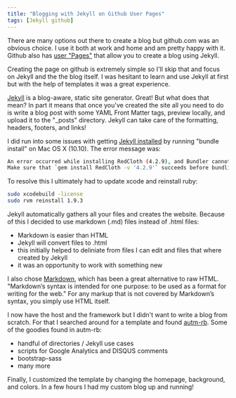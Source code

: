 ```yaml
---
title: "Blogging with Jekyll on Github User Pages"
tags: [Jekyll github]
---
```



There are many options out there to create a blog but github.com was an obvious choice.  I use it both at work and home and am pretty happy with it. Github also has [user "Pages"](https://pages.github.com/) that allow you to create a blog using Jekyll.

Creating the page on github is extremely simple so I'll skip that and focus on Jekyll and the the blog itself. I was hesitant to learn and use Jekyll at first but with the help of templates it was a great experience. 

[Jekyll](http://jekyllrb.com/) is a blog-aware, static site generator.  Great! But what does that mean?  In part it means that once you've created the site all you need to do is write a blog post with some YAML Front Matter tags, preview locally, and upload it to the "_posts" directory. Jekyll can take care of the formatting, headers, footers, and links!

I did run into some issues with getting [Jekyll installed](https://help.github.com/articles/using-jekyll-as-a-static-site-generator-with-github-pages/) by running "bundle install" on Mac OS X (10.10).  The error message was:

~~~bash
An error occurred while installing RedCloth (4.2.9), and Bundler cannot continue.
Make sure that `gem install RedCloth -v '4.2.9'` succeeds before bundling.
~~~


To resolve this I ultimately had to update xcode and reinstall ruby:

~~~bash
sudo xcodebuild -license
sudo rvm reinstall 1.9.3
~~~


Jekyll automatically gathers all your files and creates the website.  Because of this I decided to use markdown (.md) files instead of .html files:

  * Markdown is easier than HTML
  * Jekyll will convert files to .html
  * this initially helped to deliniate from files I can edit and files that where created by Jekyll
  * it was an opportunity to work with something new


I also chose [Markdown](http://daringfireball.net/projects/markdown/syntax), which has been a great alternative to raw HTML. "Markdown’s syntax is intended for one purpose: to be used as a format for writing for the web." For any markup that is not covered by Markdown’s syntax, you simply use HTML itself.

I now have the host and the framework but I didn't want to write a blog from scratch. For that I searched around for a template and found [autm-rb](https://github.com/railsr/autm-rb).  Some of the goodies found in autm-rb:

  * handful of directories / Jekyll use cases
  * scripts for Google Analytics and DISQUS comments
  * bootstrap-sass
  * many more 


Finally, I customized the template by changing the homepage, background, and colors. In a few hours I had my custom blog up and running!
